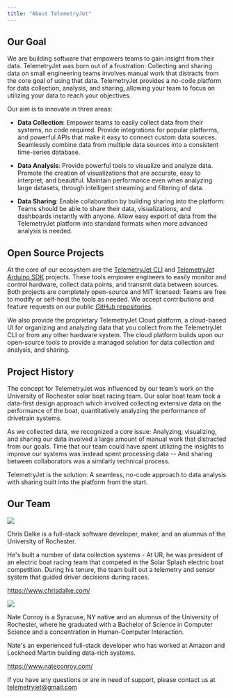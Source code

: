 ```yaml
---
title: "About TelemetryJet"
---
```


## Our Goal
We are building software that empowers teams to gain insight from their data. TelemetryJet was born out of a frustration: Collecting and sharing data on small engineering teams involves manual work that distracts from the core goal of using that data. TelemetryJet provides a no-code platform for data collection, analysis, and sharing, allowing your team to focus on utilizing your data to reach your objectives.

Our aim is to innovate in three areas:

- **Data Collection**:  Empower teams to easily collect data from their systems, no code required. Provide integrations for popular platforms, and powerful APIs that make it easy to connect custom data sources. Seamlessly combine data from multiple data sources into a consistent time-series database. 

- **Data Analysis**: Provide powerful tools to visualize and analyze data. Promote the creation of visualizations that are accurate, easy to interpret, and beautiful. Maintain performance even when analyzing large datasets, through intelligent streaming and filtering of data.

- **Data Sharing**: Enable collaboration by building sharing into the platform: Teams should be able to share their data, visualizations, and dashboards instantly with anyone. Allow easy export of data from the TelemetryJet platform into standard formats when more advanced analysis is needed.

## Open Source Projects

At the core of our ecosystem are the [TelemetryJet CLI](https://github.com/telemetryjet/telemetryjet-cli) and
[TelemetryJet Arduino SDK](https://github.com/telemetryjet/telemetryjet-arduino-sdk) projects. These tools empower engineers to easily monitor and control hardware, collect data points, and transmit data between sources. Both projects are completely open-source and MIT licensed: Teams are free to modify or self-host the tools as needed. We accept contributions and feature requests on our public [GitHub repositories](https://github.com/telemetryjet).

We also provide the proprietary TelemetryJet Cloud platform, a cloud-based UI for organizing and analyzing data that you collect from the TelemetryJet CLI or from any other hardware system. The cloud platform builds upon our open-source tools to provide a managed solution for data collection and analysis, and sharing. 

## Project History
The concept for TelemetryJet was influenced by our team’s work on the University of Rochester solar boat racing team. Our solar boat team took a data-first design approach which involved collecting extensive data on the performance of the boat, quantitatively analyzing the performance of drivetrain systems.

As we collected data, we recognized a core issue: Analyzing, visualizing, and sharing our data involved a large amount of manual work that distracted from our goals. Time that our team could have spent utilizing the insights to improve our systems was instead spent processing data -- And sharing between collaborators was a similarly technical process.

TelemetryJet is the solution: A seamless, no-code approach to data analysis with sharing built into the platform from the start.

## Our Team
<div class="profileImage">
    <img src="/img/chris.jpg" />
</div> 

<div class="profileText">
<p>Chris Dalke is a full-stack software developer, maker, and an alumnus of the University of Rochester.
</p>
<p>
He's built a number of data collection systems - At UR, he was president of an electric boat racing team that competed in the Solar Splash electric boat competition. During his tenure, the team built out a telemetry and sensor system that guided driver decisions during races.
</p>
<p>
<a href="https://www.chrisdalke.com/"><span class="bp3-icon bp3-icon-globe-network"></span> https://www.chrisdalke.com/</a>
</p>
</div>

<div class="profileImageClearfix"></div>

<div class="profileImage">
    <img src="/img/nate.jpg" />
</div> 

<div class="profileText">
<p>
Nate Conroy is a Syracuse, NY native and an alumnus of the University of Rochester, where he graduated with a Bachelor of Science in Computer Science and a concentration in Human-Computer Interaction.
</p>
<p>
Nate's an experienced full-stack developer who has worked at Amazon and Lockheed Martin building data-rich systems.
</p>
<p>
<a href="https://www.nateconroy.com/"><span class="bp3-icon bp3-icon-globe-network"></span> https://www.nateconroy.com/</a>
</p>
</div>

<div class="profileImageClearfix"></div>

If you have any questions or are in need of support, please contact us at [telemetryjet@gmail.com](mailto:telemetryjet@gmail.com)